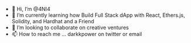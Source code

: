 - 👋 Hi, I’m @4NI4
- 🌱 I’m currently learning how Build Full Stack dApp with React, Ethers.js, Solidity, and Hardhat and a Friend
- 💞️ I’m looking to collaborate on creative ventures
- 📫 How to reach me ... darkkpower on twitter or email

<!---
4NI4/4NI4 is a ✨ special ✨ repository because its `README.md` (this file) appears on your GitHub profile.
You can click the Preview link to take a look at your changes.
--->
